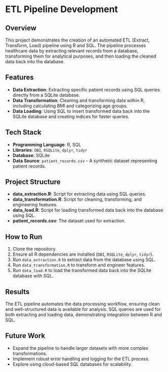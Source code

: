 # ETL Pipeline Development

## Overview
This project demonstrates the creation of an automated ETL (Extract, Transform, Load) pipeline using R and SQL. The pipeline processes healthcare data by extracting relevant records from a database, transforming them for analytical purposes, and then loading the cleaned data back into the database.

## Features
- **Data Extraction**: Extracting specific patient records using SQL queries directly from a SQLite database.
- **Data Transformation**: Cleaning and transforming data within R, including calculating BMI and categorizing age groups.
- **Data Loading**: Using SQL to insert transformed data back into the SQLite database and creating indices for faster queries.

## Tech Stack
- **Programming Language**: R, SQL
- **Libraries**: `DBI`, `RSQLite`, `dplyr`, `tidyr`
- **Database**: SQLite
- **Data Source**: `patient_records.csv` - A synthetic dataset representing patient records.

## Project Structure
- **data_extraction.R**: Script for extracting data using SQL queries.
- **data_transformation.R**: Script for cleaning, transforming, and engineering features.
- **data_load.R**: Script for loading transformed data back into the database using SQL.
- **patient_records.csv**: The dataset used for extraction.

## How to Run
1. Clone the repository.
2. Ensure all R dependencies are installed (`DBI`, `RSQLite`, `dplyr`, `tidyr`).
3. Run `data_extraction.R` to extract data from the database using SQL.
4. Run `data_transformation.R` to transform and engineer features.
5. Run `data_load.R` to load the transformed data back into the SQLite database with SQL.

## Results
The ETL pipeline automates the data processing workflow, ensuring clean and well-structured data is available for analysis. SQL queries are used for both extracting and loading data, demonstrating integration between R and SQL.

## Future Work
- Expand the pipeline to handle larger datasets with more complex transformations.
- Implement robust error handling and logging for the ETL process.
- Explore using cloud-based SQL databases for scalability.
